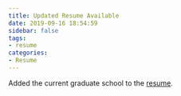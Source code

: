```yaml
---
title: Updated Resume Available
date: 2019-09-16 18:54:59
sidebar: false
tags: 
- resume
categories:
- Resume
---
```


Added the current graduate school to the [resume](/uploads/Resume.pdf).
